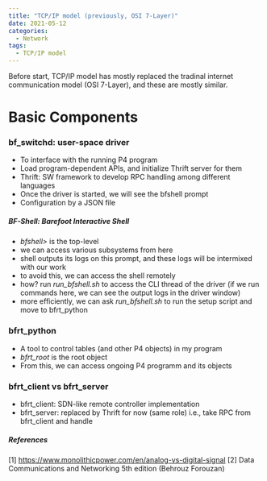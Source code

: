```yaml
---
title: "TCP/IP model (previously, OSI 7-Layer)"
date: 2021-05-12
categories:
  - Network
tags:
  - TCP/IP model
---
```


Before start, TCP/IP model has mostly replaced the tradinal internet communication model (OSI 7-Layer), and these are mostly similar.


# Basic Components

### bf_switchd: user-space driver
- To interface with the running P4 program 
- Load program-dependent APIs, and initialize Thrift server for them
- Thrift: SW framework to develop RPC handling among different languages
- Once the driver is started, we will see the bfshell prompt
- Configuration by a JSON file 
##### BF-Shell: Barefoot Interactive Shell
- *bfshell>* is the top-level
- we can access various subsystems from here
- shell outputs its logs on this prompt, and these logs will be intermixed with our work
- to avoid this, we can access the shell remotely 
- how? run *run_bfshell.sh* to access the CLI thread of the driver (if we run commands here, we can see the output logs in the driver window)
- more efficiently, we can ask *run_bfshell.sh* to run the setup script and move to bfrt_python



### bfrt_python
- A tool to control tables (and other P4 objects) in my program
- *bfrt_root* is the root object
- From this, we can access ongoing P4 programm and its objects

### bfrt_client vs bfrt_server
- bfrt_client: SDN-like remote controller implementation
- bfrt_server: replaced by Thrift for now (same role) i.e., take RPC from bfrt_client and handle


##### References
[1] https://www.monolithicpower.com/en/analog-vs-digital-signal
[2] Data Communications and Networking 5th edition (Behrouz Forouzan)
